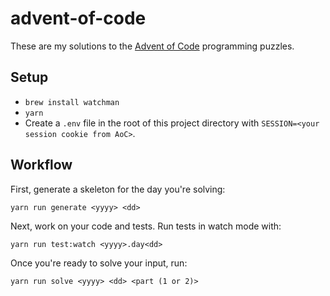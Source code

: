 # advent-of-code

These are my solutions to the [Advent of Code](http://adventofcode.com) programming puzzles.

## Setup

- `brew install watchman`
- `yarn`
- Create a `.env` file in the root of this project directory with `SESSION=<your session cookie from AoC>`.

## Workflow

First, generate a skeleton for the day you're solving:

`yarn run generate <yyyy> <dd>`

Next, work on your code and tests. Run tests in watch mode with:

`yarn run test:watch <yyyy>.day<dd>`

Once you're ready to solve your input, run:

`yarn run solve <yyyy> <dd> <part (1 or 2)>`
